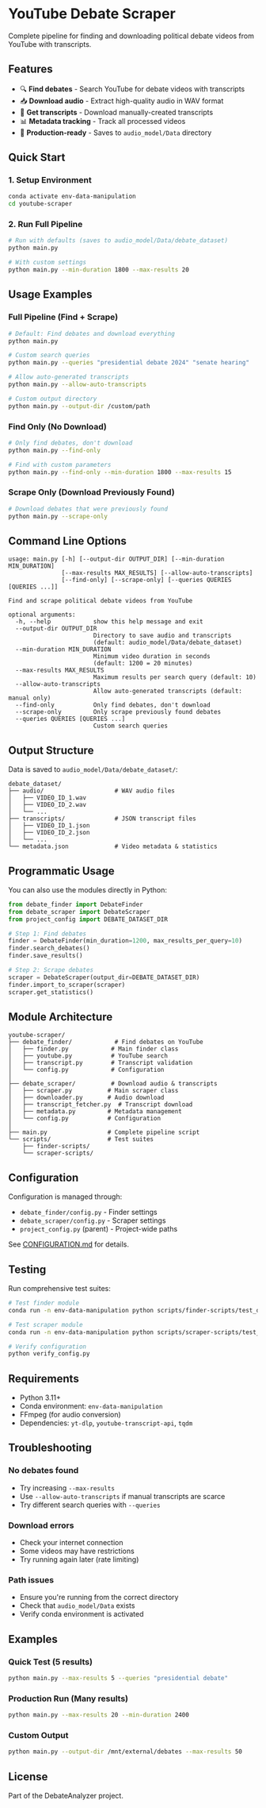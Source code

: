 # YouTube Debate Scraper

Complete pipeline for finding and downloading political debate videos from YouTube with transcripts.

## Features

- 🔍 **Find debates** - Search YouTube for debate videos with transcripts
- 📥 **Download audio** - Extract high-quality audio in WAV format
- 📝 **Get transcripts** - Download manually-created transcripts
- 📊 **Metadata tracking** - Track all processed videos
- 🎯 **Production-ready** - Saves to `audio_model/Data` directory

## Quick Start

### 1. Setup Environment

```bash
conda activate env-data-manipulation
cd youtube-scraper
```

### 2. Run Full Pipeline

```bash
# Run with defaults (saves to audio_model/Data/debate_dataset)
python main.py

# With custom settings
python main.py --min-duration 1800 --max-results 20
```

## Usage Examples

### Full Pipeline (Find + Scrape)

```bash
# Default: Find debates and download everything
python main.py

# Custom search queries
python main.py --queries "presidential debate 2024" "senate hearing"

# Allow auto-generated transcripts
python main.py --allow-auto-transcripts

# Custom output directory
python main.py --output-dir /custom/path
```

### Find Only (No Download)

```bash
# Only find debates, don't download
python main.py --find-only

# Find with custom parameters
python main.py --find-only --min-duration 1800 --max-results 15
```

### Scrape Only (Download Previously Found)

```bash
# Download debates that were previously found
python main.py --scrape-only
```

## Command Line Options

```
usage: main.py [-h] [--output-dir OUTPUT_DIR] [--min-duration MIN_DURATION]
               [--max-results MAX_RESULTS] [--allow-auto-transcripts]
               [--find-only] [--scrape-only] [--queries QUERIES [QUERIES ...]]

Find and scrape political debate videos from YouTube

optional arguments:
  -h, --help            show this help message and exit
  --output-dir OUTPUT_DIR
                        Directory to save audio and transcripts
                        (default: audio_model/Data/debate_dataset)
  --min-duration MIN_DURATION
                        Minimum video duration in seconds
                        (default: 1200 = 20 minutes)
  --max-results MAX_RESULTS
                        Maximum results per search query (default: 10)
  --allow-auto-transcripts
                        Allow auto-generated transcripts (default: manual only)
  --find-only           Only find debates, don't download
  --scrape-only         Only scrape previously found debates
  --queries QUERIES [QUERIES ...]
                        Custom search queries
```

## Output Structure

Data is saved to `audio_model/Data/debate_dataset/`:

```
debate_dataset/
├── audio/                    # WAV audio files
│   ├── VIDEO_ID_1.wav
│   ├── VIDEO_ID_2.wav
│   └── ...
├── transcripts/              # JSON transcript files
│   ├── VIDEO_ID_1.json
│   ├── VIDEO_ID_2.json
│   └── ...
└── metadata.json             # Video metadata & statistics
```

## Programmatic Usage

You can also use the modules directly in Python:

```python
from debate_finder import DebateFinder
from debate_scraper import DebateScraper
from project_config import DEBATE_DATASET_DIR

# Step 1: Find debates
finder = DebateFinder(min_duration=1200, max_results_per_query=10)
finder.search_debates()
finder.save_results()

# Step 2: Scrape debates
scraper = DebateScraper(output_dir=DEBATE_DATASET_DIR)
finder.import_to_scraper(scraper)
scraper.get_statistics()
```

## Module Architecture

```
youtube-scraper/
├── debate_finder/            # Find debates on YouTube
│   ├── finder.py            # Main finder class
│   ├── youtube.py           # YouTube search
│   ├── transcript.py        # Transcript validation
│   └── config.py            # Configuration
│
├── debate_scraper/          # Download audio & transcripts
│   ├── scraper.py          # Main scraper class
│   ├── downloader.py       # Audio download
│   ├── transcript_fetcher.py  # Transcript download
│   ├── metadata.py         # Metadata management
│   └── config.py           # Configuration
│
├── main.py                 # Complete pipeline script
└── scripts/                # Test suites
    ├── finder-scripts/
    └── scraper-scripts/
```

## Configuration

Configuration is managed through:
- `debate_finder/config.py` - Finder settings
- `debate_scraper/config.py` - Scraper settings
- `project_config.py` (parent) - Project-wide paths

See [CONFIGURATION.md](CONFIGURATION.md) for details.

## Testing

Run comprehensive test suites:

```bash
# Test finder module
conda run -n env-data-manipulation python scripts/finder-scripts/test_debate_finder.py

# Test scraper module
conda run -n env-data-manipulation python scripts/scraper-scripts/test_debate_scraper.py

# Verify configuration
python verify_config.py
```

## Requirements

- Python 3.11+
- Conda environment: `env-data-manipulation`
- FFmpeg (for audio conversion)
- Dependencies: `yt-dlp`, `youtube-transcript-api`, `tqdm`

## Troubleshooting

### No debates found
- Try increasing `--max-results`
- Use `--allow-auto-transcripts` if manual transcripts are scarce
- Try different search queries with `--queries`

### Download errors
- Check your internet connection
- Some videos may have restrictions
- Try running again later (rate limiting)

### Path issues
- Ensure you're running from the correct directory
- Check that `audio_model/Data` exists
- Verify conda environment is activated

## Examples

### Quick Test (5 results)
```bash
python main.py --max-results 5 --queries "presidential debate"
```

### Production Run (Many results)
```bash
python main.py --max-results 20 --min-duration 2400
```

### Custom Output
```bash
python main.py --output-dir /mnt/external/debates --max-results 50
```

## License

Part of the DebateAnalyzer project.
